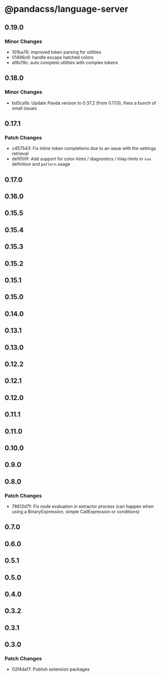 # @pandacss/language-server

## 0.19.0

### Minor Changes

- 101ba76: improved token parsing for utilities
- 01496c6: handle escape hatched colors
- af8cf9c: auto complete utilities with complex tokens

## 0.18.0

### Minor Changes

- bd5ca1b: Update Panda version to 0.37.2 (from 0.17.0), fixes a bunch of small issues

## 0.17.1

### Patch Changes

- c457543: Fix inline token completions due to an issue with the settings retrieval
- de1050f: Add support for color-hints / diagnostics / inlay-hints in `sva` definition and `pattern` usage

## 0.17.0

## 0.16.0

## 0.15.5

## 0.15.4

## 0.15.3

## 0.15.2

## 0.15.1

## 0.15.0

## 0.14.0

## 0.13.1

## 0.13.0

## 0.12.2

## 0.12.1

## 0.12.0

## 0.11.1

## 0.11.0

## 0.10.0

## 0.9.0

## 0.8.0

### Patch Changes

- 78612d7f: Fix node evaluation in extractor process (can happen when using a BinaryExpression, simple CallExpression or
  conditions)

## 0.7.0

## 0.6.0

## 0.5.1

## 0.5.0

## 0.4.0

## 0.3.2

## 0.3.1

## 0.3.0

### Patch Changes

- 02f4daf7: Publish extension packages
